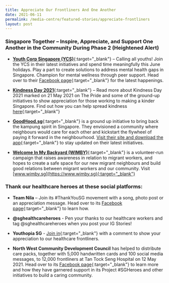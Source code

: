 ```yaml
---
title: Appreciate Our Frontliners And One Another
date: 2021-06-11
permalink: /media-centre/featured-stories/appreciate-frontliners
layout: post
---
```



### Singapore Together – Inspire, Appreciate, and Support One Another in the Community During Phase 2 (Heightened Alert)

* [**Youth Corp Singapore (YCS)**](https://www.youthcorps.gov.sg){:target="_blank"} – Calling all youths! Join the YCS in their latest initiatives and spend time meaningfully this June holidays. Play a part to create solutions to address mental health gaps in Singapore. Champion for mental wellness through peer support. Head over to their [Facebook page]( https://www.facebook.com/youthcorpssg/){:target="_blank"} for the latest happenings.

* [**Kindness Day 2021**](https://pride.kindness.sg/kindness-day-sg-2021/){:target="_blank"} – Read more about Kindness Day 2021 marked on 21 May 2021 on The Pride and some of the ground-up initiatives to show appreciation for those working to making a kinder Singapore. Find out how you can help spread kindness [here](https://pride.kindness.sg/kindness-day-sg-2021/){:target="_blank"}
 
* [**GoodHood.sg**](https://www.goodhoodsg.com){:target="_blank"} is a ground up initiative to bring back the kampung spirit in Singapore. They envisioned a community where neighbours would care for each other and kickstart the flywheel of paying it forward in the neighbourhood. [Visit their site and download the app](https://www.goodhoodsg.com){:target="_blank"} to stay updated on their latest initiatives. 

* [**Welcome In My Backyard (WIMBY)**](https://www.wimby.sg){:target="_blank"} is a volunteer-run campaign that raises awareness in relation to migrant workers, and hopes to create a safe space for our new migrant neighbours and build good relations between migrant workers and our community. Visit [www.wimby.sg](https://www.wimby.sg){:target="_blank"} 


### Thank our healthcare heroes at these social platforms:
* **Team Nila** – Join its #ThankYouSG movement with a song, photo post or an appreciation message. Head over to its [Facebook page]( https://www.facebook.com/TeamNila/){:target="_blank"} to learn how.

*	**@sghealthcareheroes** - Pen your thanks to our healthcare workers and tag @sghealthcareheroes when you post your IG Stories!

*	**Youthopia SG** - [Join in](https://www.facebook.com/youthopiasg/){:target="_blank"} with a comment to show your appreciation to our healthcare frontliners.

*	**North West Community Development Council** has helped to distribute care packs, together with 5,000 handwritten cards and 100 social media messages, to 12,000 frontliners at Tan Tock Seng Hospital on 12 May 2021. Head over to its [Facebook page](https://www.facebook.com/nwcdc){:target="_blank"} to learn more and how they have garnered support in its Project #SGHeroes and other initiatives to build a caring community.


